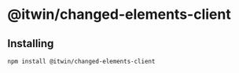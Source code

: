 # @itwin/changed-elements-client

## Installing

```shell
npm install @itwin/changed-elements-client
```
